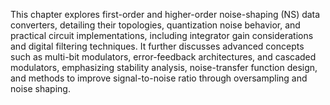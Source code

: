 This chapter explores first-order and higher-order noise-shaping (NS) data converters, detailing their topologies, quantization noise behavior, and practical circuit implementations, including integrator gain considerations and digital filtering techniques. It further discusses advanced concepts such as multi-bit modulators, error-feedback architectures, and cascaded modulators, emphasizing stability analysis, noise-transfer function design, and methods to improve signal-to-noise ratio through oversampling and noise shaping.
